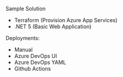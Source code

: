 Sample Solution

- Terraform (Provision Azure App Services)
- .NET 5 (Basic Web Application)

Deployments:

- Manual
- Azure DevOps UI
- Azure DevOps YAML
- Github Actions